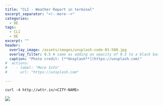 ```yaml
---
title: "CLI - Weather Report in terminal"
excerpt_separator: "<!--more-->"
categories:
  - DE
tags:
  - CLI
  - DE
excerpt: ""
header:
  overlay_image: /assets/images/unsplash-code-01-500.jpg
  overlay_filter: 0.5 # same as adding an opacity of 0.5 to a black background
  caption: "Photo credit: [**Unsplash**](https://unsplash.com)"
#  actions:
#    - label: "More Info"
#      url: "https://unsplash.com"
  
---
```



```
curl -4 http://wttr.in/<CITY-NAME>
```

![](https://web.archive.org/web/20180411131714if_/http://www.davidbegin.com/content/images/2017/09/cropped_weather.png)

